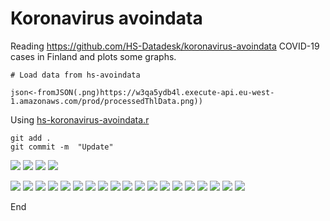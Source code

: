 # Koronavirus avoindata

Reading https://github.com/HS-Datadesk/koronavirus-avoindata COVID-19 cases in Finland and plots some graphs.

```
# Load data from hs-avoindata

json<-fromJSON(.png)https://w3qa5ydb4l.execute-api.eu-west-1.amazonaws.com/prod/processedThlData.png))
```

Using [hs-koronavirus-avoindata.r](hs-koronavirus-avoindata.r)

```
git add .
git commit -m  "Update"
```
![](tapaukset-Kaikki&#32;sairaanhoitopiirit.png)
![](tapaukset-HUS.png)
![](tapaukset-Varsinais-Suomi.png)
![](tapaukset-Pirkanmaa.png)

![](tapaukset-Kanta-Häme.png)
![](tapaukset-Päijät-Häme.png)
![](tapaukset-Kymenlaakso.png)
![](tapaukset-Etelä-Karjala.png)
![](tapaukset-Etelä-Savo.png)
![](tapaukset-Ahvenanmaa.png)
![](tapaukset-Satakunta.png)
![](tapaukset-Itä-Savo.png)
![](tapaukset-Pohjois-Karjala.png)
![](tapaukset-Pohjois-Savo.png)
![](tapaukset-Keski-Suomi.png)
![](tapaukset-Etelä-Pohjanmaa.png)
![](tapaukset-Vaasa.png)
![](tapaukset-Keski-Pohjanmaa.png)
![](tapaukset-Pohjois-Pohjanmaa.png)
![](tapauksetKainuu.png)
![](tapaukset-Länsi-Pohja.png)
![](tapaukset-Lappi.png)
![](tapaukset-Vaasa.png)

End